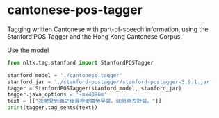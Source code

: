 # cantonese-pos-tagger
Tagging written Cantonese with part-of-speech information, using the Stanford POS Tagger and the Hong Kong Cantonese Corpus.

Use the model

```python
from nltk.tag.stanford import StanfordPOSTagger

stanford_model = './cantonese.tagger'
stanford_jar = './stanford-postagger/stanford-postagger-3.9.1.jar'
tagger = StanfordPOSTagger(stanford_model, stanford_jar)
tagger.java_options = '-mx4096m'
text = [["我哋見到面之後買埋麥當勞早餐，就開車去野餐。"]]
print(tagger.tag_sents(text))
```
